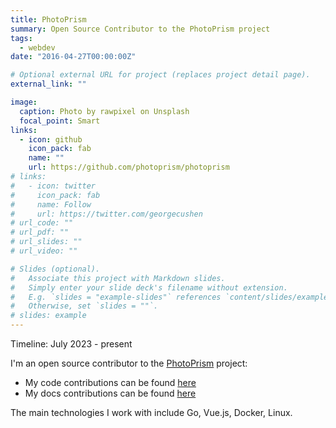 ```yaml
---
title: PhotoPrism
summary: Open Source Contributor to the PhotoPrism project
tags:
  - webdev
date: "2016-04-27T00:00:00Z"

# Optional external URL for project (replaces project detail page).
external_link: ""

image:
  caption: Photo by rawpixel on Unsplash
  focal_point: Smart
links:
  - icon: github
    icon_pack: fab
    name: ""
    url: https://github.com/photoprism/photoprism
# links:
#   - icon: twitter
#     icon_pack: fab
#     name: Follow
#     url: https://twitter.com/georgecushen
# url_code: ""
# url_pdf: ""
# url_slides: ""
# url_video: ""

# Slides (optional).
#   Associate this project with Markdown slides.
#   Simply enter your slide deck's filename without extension.
#   E.g. `slides = "example-slides"` references `content/slides/example-slides.md`.
#   Otherwise, set `slides = ""`.
# slides: example
---
```


Timeline: July 2023 - present

I'm an open source contributor to the [PhotoPrism](https://github.com/photoprism/photoprism) project:

- My code contributions can be found [here](https://github.com/photoprism/photoprism/pulls?q=is%3Apr+author%3Agokcedilek+)
- My docs contributions can be found [here](https://github.com/photoprism/photoprism-docs/pulls?q=is%3Apr+author%3Agokcedilek)

The main technologies I work with include Go, Vue.js, Docker, Linux.
